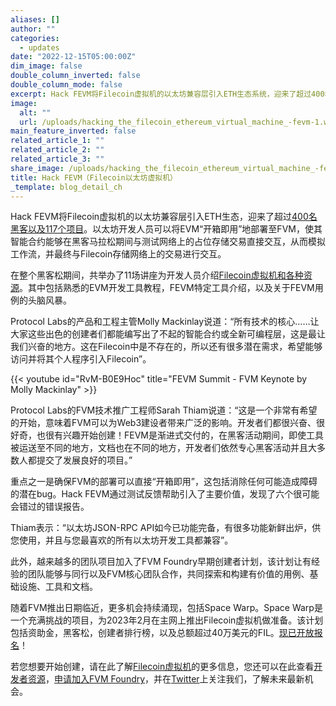 ```yaml
---
aliases: []
author: ""
categories:
  - updates
date: "2022-12-15T05:00:00Z"
dim_image: false
double_column_inverted: false
double_column_mode: false
excerpt: Hack FEVM将Filecoin虚拟机的以太坊兼容层引入ETH生态系统，迎来了超过400名黑客以及117个项目。
image:
  alt: ""
  url: /uploads/hacking_the_filecoin_ethereum_virtual_machine_-fevm-1.webp
main_feature_inverted: false
related_article_1: ""
related_article_2: ""
related_article_3: ""
share_image: /uploads/hacking_the_filecoin_ethereum_virtual_machine_-fevm-1.webp
title: Hack FEVM（Filecoin以太坊虚拟机）
_template: blog_detail_ch
---
```


Hack FEVM将Filecoin虚拟机的以太坊兼容层引入ETH生态，迎来了超过[400名黑客以及117个项目](https://filecoin.io/blog/posts/announcing-the-hack-fevm-finalists/)。以太坊开发人员可以将EVM“开箱即用”地部署至FVM，使其智能合约能够在黑客马拉松期间与测试网络上的占位存储交易直接交互，从而模拟工作流，并最终与Filecoin存储网络上的交易进行交互。

在整个黑客松期间，共举办了11场讲座为开发人员介绍[Filecoin虚拟机和各种资源](https://www.youtube.com/watch?v=bWbZffRhp6Q&list=PLXzKMXK2aHh5SiBAeA6FGnhc6Sw4gRDlI)。其中包括熟悉的EVM开发工具教程，FEVM特定工具介绍，以及关于FEVM用例的头脑风暴。

Protocol Labs的产品和工程主管Molly Mackinlay说道：“所有技术的核心……让大家这些出色的创建者们都能编写出了不起的智能合约或全新可编程层，这是最让我们兴奋的地方。这在Filecoin中是不存在的，所以还有很多潜在需求，希望能够访问并将其个人程序引入Filecoin”。

{{< youtube id="RvM-B0E9Hoc" title="FEVM Summit - FVM Keynote by Molly Mackinlay" >}}

Protocol Labs的FVM技术推广工程师Sarah Thiam说道：“这是一个非常有希望的开始，意味着FVM可以为Web3建设者带来广泛的影响。开发者们都很兴奋、很好奇，也很有兴趣开始创建！FEVM是渐进式交付的，在黑客活动期间，即使工具被运送至不同的地方，文档也在不同的地方，开发者们依然专心黑客活动并且大多数人都提交了发展良好的项目。”

重点之一是确保FVM的部署可以直接“开箱即用”，这包括消除任何可能造成障碍的潜在bug。Hack FEVM通过测试反馈帮助引入了主要价值，发现了六个很可能会错过的错误报告。

Thiam表示：“以太坊JSON-RPC API如今已功能完备，有很多功能新鲜出炉，供您使用，并且与您最喜欢的所有以太坊开发工具都兼容”。

此外，越来越多的团队项目加入了FVM Foundry早期创建者计划，该计划让有经验的团队能够与同行以及FVM核心团队合作，共同探索和构建有价值的用例、基础设施、工具和文档。

随着FVM推出日期临近，更多机会持续涌现，包括Space Warp。Space Warp是一个充满挑战的项目，为2023年2月在主网上推出Filecoin虚拟机做准备。该计划包括资助金，黑客松，创建者排行榜，以及总额超过40万美元的FIL。[现已开放报名](https://spacewarp.fvm.dev/)！

若您想要开始创建，请在此了解[Filecoin虚拟机](https://fvm.filecoin.io/)的更多信息，您还可以在此查看[开发者资源](http://spacewarp.fvm.dev/#resources)，[申请加入FVM Foundry](https://airtable.com/shr48kiPOqjwxzX6u)，并在[Twitter](https://twitter.com/Filecoin)上关注我们，了解未来最新机会。
